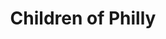 ---
pid: ls76
title: Children of Philly
location_transcription: West Philly
coordinates: "[-75.201587687468, 39.967753505794]"
zipcode: '22101'
gen_neighborhood: 
neighborhood: 
outside_phl: 'McLean VA '
age: '20'
age_range: 20-29
instagram: 
image_file_name: ls_76.jpg
proposal_transcription: monument of children of philly holding hand in circle w/ symbol
  of liberty bell in middle
topic: 
topic_summary: '0'
type: Other No Form
keywords_other: children, liberty bell
credit: Lindsay
image_labels: 
twitter: 
facebook: 
permalink: "/monuments/ls76/"
layout: item-page
---